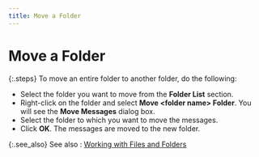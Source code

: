```yaml
---
title: Move a Folder
---
```


# Move a Folder


{:.steps}
To move an entire folder to another folder,  do the following:

- Select the  folder you want to move from the **Folder 
 List** section.
- Right-click  on the folder and select **Move &lt;folder 
 name&gt; Folder**. You will see the **Move 
 Messages** dialog box.
- Select the  folder to which you want to move the messages.
- Click **OK**. The messages are moved to the new  folder.



{:.see_also}
See also
: [Working  with Files and Folders]({{site.eml_baseurl}}/work-with-files-and-folders/working_with_files_and_folders.html)
